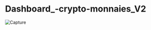 # Dashboard_-crypto-monnaies_V2

![Capture](https://user-images.githubusercontent.com/81222933/208253118-bb2642c0-1236-466a-bd41-9f9676fa6f46.PNG)
